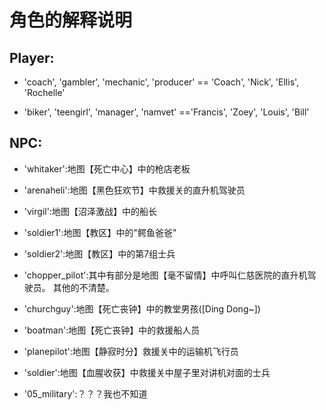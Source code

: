 # 角色的解释说明

## Player:
- 'coach', 'gambler', 'mechanic', 'producer'
== 'Coach', 'Nick', 'Ellis', 'Rochelle'

- 'biker', 'teengirl', 'manager', 'namvet'
=='Francis', 'Zoey', 'Louis', 'Bill'


## NPC:
- 'whitaker':地图【死亡中心】中的枪店老板
- 'arenaheli':地图【黑色狂欢节】中救援关的直升机驾驶员
- 'virgil':地图【沼泽激战】中的船长
- 'soldier1':地图【教区】中的"鳄鱼爸爸"
- 'soldier2':地图【教区】中的第7组士兵

- 'chopper_pilot':其中有部分是地图【毫不留情】中呼叫仁慈医院的直升机驾驶员。
其他的不清楚。
- 'churchguy':地图【死亡丧钟】中的教堂男孩([Ding Dong~])
- 'boatman':地图【死亡丧钟】中的救援船人员
- 'planepilot':地图【静寂时分】救援关中的运输机飞行员
- 'soldier':地图【血腥收获】中救援关中屋子里对讲机对面的士兵
- '05_military':？？？我也不知道
